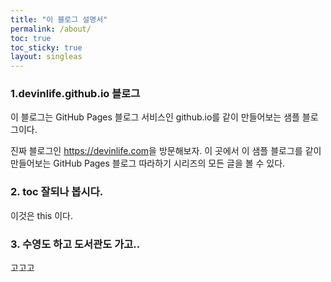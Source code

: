 ```yaml
---
title: "이 블로그 설명서"
permalink: /about/
toc: true
toc_sticky: true
layout: singleas
---
```


### 1.devinlife.github.io 블로그

이 블로그는 GitHub Pages 블로그 서비스인 github.io를 같이 만들어보는 샘플 블로그이다.

진짜 블로그인 <https://devinlife.com>을 방문해보자.
이 곳에서 이 샘플 블로그를 같이 만들어보는 GitHub Pages 블로그 따라하기 시리즈의
모든 글을 볼 수 있다.

### 2. toc 잘되나 봅시다.
 이것은 this 이다. 

### 3. 수영도 하고 도서관도 가고..
 고고고